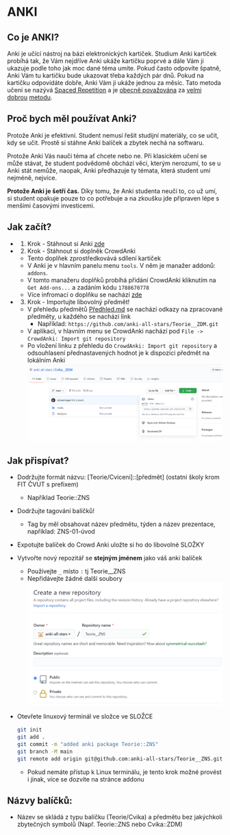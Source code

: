 # ANKI

## Co je ANKI?

Anki je učící nástroj na bázi elektronických kartiček. Studium Anki kartiček probíhá tak, že Vám nejdříve Anki ukáže kartičku poprvé a dále Vám ji ukazuje podle toho jak moc dané téma umíte. Pokud často odpovíte špatně, Anki Vám tu kartičku bude ukazovat třeba každých pár dnů. Pokud na kartičku odpovídáte dobře, Anki Vám ji ukáže jednou za měsíc. Tato metoda učení se nazývá [Spaced Repetition](https://en.wikipedia.org/wiki/Spaced_repetition) a je [obecně považována](https://www.ncbi.nlm.nih.gov/pmc/articles/PMC5126970/) za [velmi dobrou](http://psychnet.wustl.edu/coglab/wp-content/uploads/2015/01/2007-Is-expanded.pdf) [metodu](https://www.theguardian.com/education/2016/jan/23/spaced-repetition-a-hack-to-make-your-brain-store-information).

## Proč bych měl používat Anki?

Protože Anki je efektivní. Student nemusí řešit studijní materiály, co se učit, kdy se učit. Prostě si stáhne Anki balíček a zbytek nechá na softwaru.

Protože Anki Vás naučí téma ať chcete nebo ne. Při klasickém učení se může stávat, že student podvědomě obchází věci, kterým nerozumí, to se u Anki stát nemůže, naopak, Anki předhazuje ty témata, která student umí nejméně, nejvíce.

**Protože Anki je šetří čas.** Díky tomu, že Anki studenta neučí to, co už umí, si student opakuje pouze to co potřebuje a na zkoušku jde připraven lépe s menšími časovými investicemi.

## Jak začít?

- 1. Krok - Stáhnout si Anki [zde](https://apps.ankiweb.net/)

- 2. Krok - Stáhnout si doplněk CrowdAnki
	- Tento doplňek zprostředkovává sdílení kartiček
	- V Anki je v hlavním panelu menu `tools`. V něm je manažer addonů: `addons`.
	- V tomto manažeru doplňků probíhá přidání CrowdAnki kliknutím na `Get Add-ons...` a zadáním kódu `1788670778`
	- Více infromací o doplňku se nachází [zde](https://ankiweb.net/shared/info/1788670778)

- 3. Krok - Importujte libovolný předmět!
	- V přehledu předmětů [Předhled.md](Prehled.md) se nachází odkazy na zpracované předměty, u každého se nachází link
		- Například: `https://github.com/anki-all-stars/Teorie__ZDM.git`
	- V aplikaci, v hlavním menu se CrowdAnki nachází pod `File -> CrowdAnki: Import git repository`
	- Po vložení linku z přehledu do `CrowdAnki: Import git repository` a odsouhlasení přednastavených hodnot je k dispozici předmět na lokálním Anki
        ![ANKI%20f1ecc4c302ba44549cd9e18abdb432f8/Untitled.png](ANKI%20f1ecc4c302ba44549cd9e18abdb432f8/Untitled.png)

## Jak přispívat?

- Dodržujte formát názvu: [Teorie/Cviceni]::[předmět] (ostatní školy krom FIT ČVUT s prefixem)
    - Například Teorie::ZNS

- Dodržujte tagování balíčků!
    - Tag by měl obsahovat název předmětu, týden a název prezentace, například: ZNS-01-úvod

- Expotujte balíček do Crowd Anki uložte si ho do libovolné SLOŽKY

- Vytvořte nový repozitář se **stejným jménem** jako váš anki balíček
    - Používejte `_` místo `:` tj Teorie\_\_ZNS
    - Nepřidávejte žádné další soubory
            ![ANKI%20f1ecc4c302ba44549cd9e18abdb432f8/Untitled%202.png](ANKI%20f1ecc4c302ba44549cd9e18abdb432f8/Untitled%202.png)
- Otevřete linuxový terminál ve složce ve SLOŽCE

    ```bash
    git init
    git add .
    git commit -m "added anki package Teorie::ZNS"  
    git branch -M main
    git remote add origin git@github.com:anki-all-stars/Teorie__ZNS.gitgit push -u origin main
    ```

    - Pokud nemáte přístup k Linux terminálu, je tento krok možné provést i jinak, více se dozvíte na stránce addonu

## Názvy balíčků:

- Název se skládá z typu balíčku (Teorie/Cvika) a předmětu bez jakýchkoli zbytečných symbolů (Např. Teorie::ZNS nebo Cvika::ZDM)
